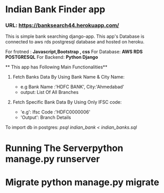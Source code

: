 # Indian Bank Finder app
### URL: https://banksearch44.herokuapp.com/


This is simple bank searching django-app. This app's Database is connected to aws rds postgresql database and hosted on heroku.






For frotned : **Javascript,Bootstrap , css**
For Database: **AWS RDS POSTGRESQL**
For Backend: **Python Django**



** This app has Following Main Functionalities**
1. Fetch Banks Data By Using Bank Name & City Name:
   * e.g Bank Name :'HDFC BANK', City:'Ahmedabad'
   * output: List Of All Branches
   
   
   
2. Fetch Specific Bank Data By Using Only IFSC code:
   
   * 'e.g': Ifsc Code :'HDFC0000006'
   * 'Output': Branch Details
 

To import db in postgres: *psql indian_bank < indian_banks.sql*
 
# Running The Serverpython manage.py runserver

# Migrate python manage.py migrate


